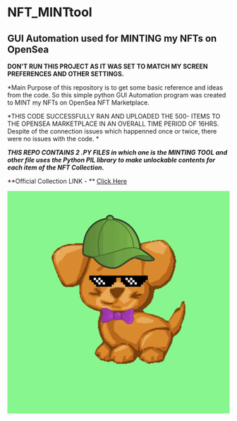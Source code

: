 # NFT_MINTtool
<h2>GUI Automation used for MINTING my NFTs on OpenSea</h2>

**DON'T RUN THIS PROJECT AS IT WAS SET TO MATCH MY SCREEN PREFERENCES AND OTHER SETTINGS.**

*Main Purpose of this repository is to get some basic reference and ideas from the code.
So this simple python GUI Automation program was created to MINT my NFTs on OpenSea NFT Marketplace.

*THIS CODE SUCCESSFULLY RAN AND UPLOADED THE 500- ITEMS TO THE OPENSEA MARKETPLACE IN AN OVERALL TIME PERIOD OF 16HRS. Despite of the connection issues which happenned once or twice, there were no issues with the code. *

***THIS REPO CONTAINS 2 .PY FILES in which one is the MINTING TOOL and other file uses the Python PIL library to make unlockable contents for each item of the NFT Collection.***

**Official Collection LINK - ** [Click Here](https://opensea.io/collection/micropuppiesnft)

![Alt Text](puppy.gif)
